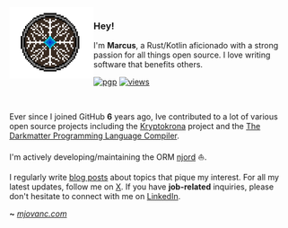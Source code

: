 <img align="left" width="150" src="https://raw.githubusercontent.com/mjovanc/mjovanc/main/viking.gif">

### Hey!

I'm **Marcus**, a Rust/Kotlin aficionado with a strong passion for all things open source. I love writing software that benefits others. 

[![pgp](https://img.shields.io/badge/pgp-0xF84FDD46215FA16B-313131?style=flat&labelColor=545454&color=313131)](https://github.com/mjovanc.gpg) [![views](https://komarev.com/ghpvc/?username=mjovanc&style=flat&color=313131&label=views)](https://github.com/mjovanc)

<br>

Ever since I joined GitHub **6** years ago, Ive contributed to a lot of various open source projects including the [Kryptokrona](https://github.com/kryptokrona) project and the [The Darkmatter Programming Language Compiler](https://github.com/darkmatter-lang).                                                                                            

I'm actively developing/maintaining the ORM [njord](https://github.com/mjovanc/njord) ⛵.

I regularly write [blog posts](https://mjovanc.com) about topics that pique my interest. For all my latest updates, follow me on [X](https://x.com/mjovanc). If you have **job-related** inquiries, please don't hesitate to connect with me on [LinkedIn](https://www.linkedin.com/in/marcuscvjeticanin/).

**~** [_mjovanc.com_](https://mjovanc.com/)